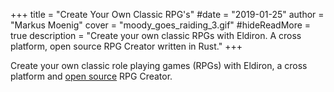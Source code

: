 +++
title = "Create Your Own Classic RPG's"
#date = "2019-01-25"
author = "Markus Moenig"
cover = "moody_goes_raiding_3.gif"
#hideReadMore = true
description = "Create your own classic RPGs with Eldiron. A cross platform, open source RPG Creator written in Rust."
+++

Create your own classic role playing games (RPGs) with Eldiron, a cross platform and [open source](https://github.com/markusmoenig/Eldiron) RPG Creator.